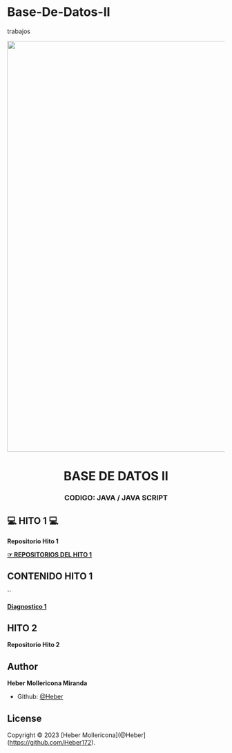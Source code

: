 # Base-De-Datos-II
trabajos
<p align="center">
    <img img src="[https://raw.githubusercontent.com/avinash-218/avinash-218/output/github-contribution-grid-snake.svg](https://latam.kaspersky.com/content/es-mx/images/repository/isc/2021/what-is-pup.jpg)" width="950">
	
</p>

<h1 align="center"> BASE DE DATOS II</h1>
<h3 align="center">CODIGO: JAVA / JAVA SCRIPT  </h3>

## 💻 HITO 1 💻

**Repositorio  Hito 1**

<A href="https://github.com/Heber172/Estructura-De-Datos/tree/main/Hito1"> **☞ REPOSITORIOS DEL HITO 1**  </A>



## CONTENIDO HITO 1
``

**<A href="https://github.com/Heber172/Estructura-De-Datos/blob/main/Hito1/Ejercicios.txt"> Diagnostico 1 </A>**


##   HITO 2 

**Repositorio Hito 2**



##  Author 

**Heber Mollericona Miranda**
- Github:  [@Heber](https://github.com/Heber172)

## License

Copyright © 2023 [Heber Mollericona](@Heber](https://github.com/Heber172).

